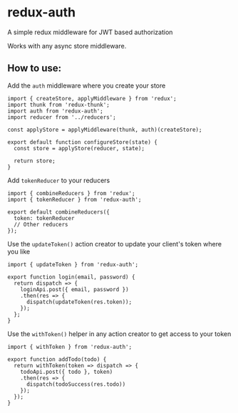 # redux-auth
A simple redux middleware for JWT based authorization

Works with any async store middleware.

## How to use:

Add the `auth` middleware where you create your store

```
import { createStore, applyMiddleware } from 'redux';
import thunk from 'redux-thunk';
import auth from 'redux-auth';
import reducer from '../reducers';

const applyStore = applyMiddleware(thunk, auth)(createStore);

export default function configureStore(state) {
  const store = applyStore(reducer, state);

  return store;
}
```

Add `tokenReducer` to your reducers

```
import { combineReducers } from 'redux';
import { tokenReducer } from 'redux-auth';

export default combineReducers({
  token: tokenReducer
  // Other reducers
});
```

Use the `updateToken()` action creator to update your client's token where you like

```
import { updateToken } from 'redux-auth';

export function login(email, password) {
  return dispatch => {
    loginApi.post({ email, password })
    .then(res => {
      dispatch(updateToken(res.token));
    });
  };
}
```

Use the `withToken()` helper in any action creator to get access to your token

```
import { withToken } from 'redux-auth';

export function addTodo(todo) {
  return withToken(token => dispatch => {
    todoApi.post({ todo }, token)
    .then(res => {
      dispatch(todoSuccess(res.todo))
    });
  });
}
```

